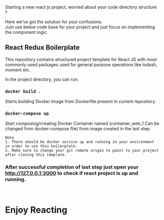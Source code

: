 Starting a new react js project, worried about your code directory structure ? 

Here we've got the solution for your confusions.\
Just use below code base for your project and just focus on implementing the component logic.

## React Redux Boilerplate

This repository contains structured project template for React JS with most commonly used packages used for general purpose operations like lodash, moment etc.

In the project directory, you can run:

### `docker build .`

Starts building Docker Image from Dockerfile present in current repository.

### `docker-compose up`

Start composing/creating Docker Container named (container_web_1 Can be changed from docker-compose file) from image created in the last step.

```
Note 
1. There should be docker service up and running in your environment in order to use this boilerplate.
2. Make sure to change your git remote origin to point to your project after cloning this template.
```

### After successful completion of last step just open your http://127.0.0.1:3000 to check if react project is up and running.

&nbsp;
# Enjoy Reacting